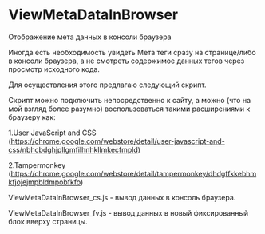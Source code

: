 # ViewMetaDataInBrowser
Отображение мета данных в консоли браузера

Иногда есть необходимость увидеть Мета теги сразу на странице/либо в консоли браузера, а не смотреть содержимое данных тегов через просмотр исходного кода.

Для осуществления этого предлагаю следующий скрипт.

Скрипт можно подключить непосредственно к сайту, а можно (что на мой взгляд более разумно) воспользоваться такими расширениями к браузеру как:

1.User JavaScript and CSS (https://chrome.google.com/webstore/detail/user-javascript-and-css/nbhcbdghjpllgmfilhnhkllmkecfmpld)

2.Tampermonkey (https://chrome.google.com/webstore/detail/tampermonkey/dhdgffkkebhmkfjojejmpbldmpobfkfo)

ViewMetaDataInBrowser_cs.js - вывод данных в консоль браузера.

ViewMetaDataInBrowser_fv.js - вывод данных в новый фиксированный блок вверху страницы.
